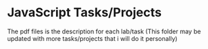# JavaScript Tasks/Projects
The pdf files is the description for each lab/task
(This folder may be updated with more tasks/projects that i will do it personally)
